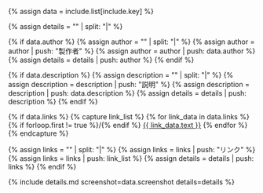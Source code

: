 <!-- 渡されてきたデータ -->
{% assign data = include.list[include.key] %}

<!-- 空のリストを作成 -->
{% assign details = "" | split: "|" %}

<!-- 製作者 -->
{% if data.author %}
  {% assign author = "" | split: "|" %}
  {% assign author = author | push: "製作者" %}
  {% assign author = author | push: data.author %}
  {% assign details = details | push: author %}
{% endif %}

<!-- 説明 -->
{% if data.description %}
  {% assign description = "" | split: "|" %}
  {% assign description = description | push: "説明" %}
  {% assign description = description | push: data.description %}
  {% assign details = details | push: description %}
{% endif %}

<!-- リンク -->
{% if data.links %}
  {% capture link_list %}
    {% for link_data in data.links %}
      {% if forloop.first != true %}/{% endif %}
      <a href="{{ link_data.url }}">{{ link_data.text }}</a>
    {% endfor %}
  {% endcapture %}

  {% assign links = "" | split: "|" %}
  {% assign links = links | push: "リンク" %}
  {% assign links = links | push: link_list %}
  {% assign details = details | push: links %}
{% endif %}

<!-- テンプレートをインクルード -->
{% include details.md screenshot=data.screenshot details=details %}
